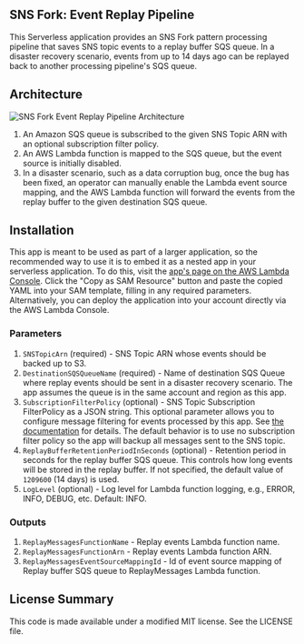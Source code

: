 ## SNS Fork: Event Replay Pipeline

This Serverless application provides an SNS Fork pattern processing pipeline that saves SNS topic events to a replay buffer SQS queue. In a disaster recovery scenario, events from up to 14 days ago can be replayed back to another processing pipeline's SQS queue.

## Architecture

![SNS Fork Event Replay Pipeline Architecture](https://github.com/aws-samples/aws-serverless-sns-fork-pattern/raw/master/pipelines/event-replay-pipeline/images/event-replay-architecture.png)

1. An Amazon SQS queue is subscribed to the given SNS Topic ARN with an optional subscription filter policy.
1. An AWS Lambda function is mapped to the SQS queue, but the event source is initially disabled.
1. In a disaster scenario, such as a data corruption bug, once the bug has been fixed, an operator can manually enable the Lambda event source mapping, and the AWS Lambda function will forward the events from the replay buffer to the given destination SQS queue.

## Installation

This app is meant to be used as part of a larger application, so the recommended way to use it is to embed it as a nested app in your serverless application. To do this, visit the [app's page on the AWS Lambda Console](https://console.aws.amazon.com/lambda/home#/create/app?applicationId=arn:aws:serverlessrepo:us-east-1:077246666028:applications/fork-event-replay-pipeline). Click the "Copy as SAM Resource" button and paste the copied YAML into your SAM template, filling in any required parameters. Alternatively, you can deploy the application into your account directly via the AWS Lambda Console.

### Parameters

1. `SNSTopicArn` (required) - SNS Topic ARN whose events should be backed up to S3.
1. `DestinationSQSQueueName` (required) - Name of destination SQS Queue where replay events should be sent in a disaster recovery scenario. The app assumes the queue is in the same account and region as this app.
1. `SubscriptionFilterPolicy` (optional) - SNS Topic Subscription FilterPolicy as a JSON string. This optional parameter allows you to configure message filtering for events processed by this app. See [the documentation](https://docs.aws.amazon.com/sns/latest/dg/message-filtering.html) for details. The default behavior is to use no subscription filter policy so the app will backup all messages sent to the SNS topic.
1. `ReplayBufferRetentionPeriodInSeconds` (optional) - Retention period in seconds for the replay buffer SQS queue. This controls how long events will be stored in the replay buffer. If not specified, the default value of `1209600` (14 days) is used.
1. `LogLevel` (optional) - Log level for Lambda function logging, e.g., ERROR, INFO, DEBUG, etc. Default: INFO.

### Outputs

1. `ReplayMessagesFunctionName` - Replay events Lambda function name.
1. `ReplayMessagesFunctionArn` - Replay events Lambda function ARN.
1. `ReplayMessagesEventSourceMappingId` - Id of event source mapping of Replay buffer SQS queue to ReplayMessages Lambda function.

## License Summary

This code is made available under a modified MIT license. See the LICENSE file.
